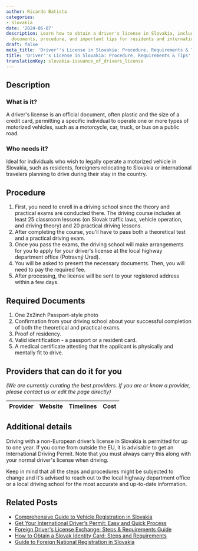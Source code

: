```yaml
---
author: Ricardo Batista
categories:
- Slovakia
date: '2024-06-07'
description: Learn how to obtain a driver's license in Slovakia, including required
  documents, procedure, and important tips for residents and international travelers.
draft: false
meta_title: 'Driver''s License in Slovakia: Procedure, Requirements & Tips'
title: 'Driver''s License in Slovakia: Procedure, Requirements & Tips'
translationKey: slovakia-issuance_of_drivers_license
---
```


## Description
### What is it?
A driver's license is an official document, often plastic and the size of a credit card, permitting a specific individual to operate one or more types of motorized vehicles, such as a motorcycle, car, truck, or bus on a public road.
### Who needs it?
Ideal for individuals who wish to legally operate a motorized vehicle in Slovakia, such as residents, foreigners relocating to Slovakia or international travelers planning to drive during their stay in the country.

## Procedure
1. First, you need to enroll in a driving school since the theory and practical exams are conducted there. The driving course includes at least 25 classroom lessons (on Slovak traffic laws, vehicle operation, and driving theory) and 20 practical driving lessons.
2. After completing the course, you'll have to pass both a theoretical test and a practical driving exam.
3. Once you pass the exams, the driving school will make arrangements for you to apply for your driver's license at the local highway department office (Potravný Úrad).
4. You will be asked to present the necessary documents. Then, you will need to pay the required fee.
5. After processing, the license will be sent to your registered address within a few days.

## Required Documents
1. One 2x2inch Passport-style photo
2. Confirmation from your driving school about your successful completion of both the theoretical and practical exams.
3. Proof of residency.
4. Valid identification - a passport or a resident card.
5. A medical certificate attesting that the applicant is physically and mentally fit to drive.

## Providers that can do it for you

_(We are currently curating the best providers. If you are or know a provider, please contact us or edit the page directly)_

| Provider        |     Website     |     Timelines    |       Cost      |
| :-------------: | :-------------: |  :-------------: | :-------------: |

## Additional details
Driving with a non-European driver’s license in Slovakia is permitted for up to one year. If you come from outside the EU, it is advisable to get an International Driving Permit. Note that you must always carry this along with your normal driver's license when driving.

Keep in mind that all the steps and procedures might be subjected to change and it's advised to reach out to the local highway department office or a local driving school for the most accurate and up-to-date information.
## Related Posts

- [Comprehensive Guide to Vehicle Registration in Slovakia](https://tramitit.com/guides/slovakia/vehicle_registration/)
- [Get Your International Driver’s Permit: Easy and Quick Process](https://tramitit.com/guides/slovakia/issuance_of_international_drivers_license/)
- [Foreign Driver's License Exchange: Steps & Requirements Guide](https://tramitit.com/guides/slovakia/exchange_of_foreign_drivers_license/)
- [How to Obtain a Slovak Identity Card: Steps and Requirements](https://tramitit.com/guides/slovakia/issuance_of_identity_card/)
- [Guide to Foreign National Registration in Slovakia](https://tramitit.com/guides/slovakia/registration_of_a_foreign_national/)